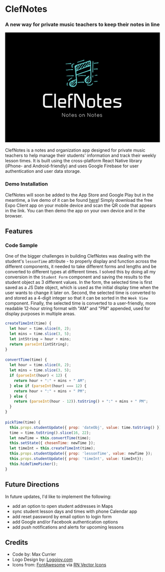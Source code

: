 # ClefNotes

### A new way for private music teachers to keep their notes in line

![Logo Image](https://github.com/sheriffhoodie/clef-notes/blob/master/images/clefnotes-logo-small.png)

ClefNotes is a notes and organization app designed for private music teachers to help manage their students' information and track their weekly lesson times. It is built using the cross-platform React Native library (iPhone- and Android-friendly) and uses Google Firebase for user authentication and user data storage.

### Demo Installation

ClefNotes will soon be added to the App Store and Google Play but in the meantime, a live demo of it can be found [here](https://snack.expo.io/@sheriffhoodie/clefnotes)! Simply download the free Expo Client app on your mobile device and scan the QR code that appears in the link. You can then demo the app on your own device and in the browser.

## Features

### Code Sample

One of the bigger challenges in building ClefNotes was dealing with the student's `lessonTime` attribute - to properly display and function across the different components, it needed to take different forms and lengths and be converted to different types at different times. I solved this by doing all my conversion in the `Student Form` component and saving the results to the student object as 3 different values. In the form, the selected time is first saved as a JS Date object, which is used as the initial display time when the user wants to change it later on. Second, the selected time is converted to and stored as a 4-digit integer so that it can be sorted in the `Week View` component. Finally, the selected time is converted to a user-friendly, more readable 12-hour string format with "AM" and "PM" appended, used for display purposes in multiple areas.

```javascript
createTimeInt(time) {
  let hour = time.slice(0, 2);
  let mins = time.slice(3, 5);
  let intString = hour + mins;
  return parseInt(intString);
}

convertTime(time) {
  let hour = time.slice(0, 2);
  let mins = time.slice(3, 5);
  if (parseInt(hour) < 12) {
    return hour + ":" + mins + " AM";
  } else if (parseInt(hour) === 12) {
    return hour + ":" + mins + " PM";
  } else {
    return (parseInt(hour - 12)).toString() + ":" + mins + " PM";
  }
}

pickTime(time) {
  this.props.studentUpdate({ prop: 'dateObj', value: time.toString() });
  time = time.toString().slice(16, 22);
  let newTime = this.convertTime(time);
  this.setState({ chosenTime: newTime });
  let timeInt = this.createTimeInt(time);
  this.props.studentUpdate({ prop: 'lessonTime', value: newTime });
  this.props.studentUpdate({ prop: 'timeInt', value: timeInt});
  this.hideTimePicker();
}
```

## Future Directions

In future updates, I'd like to implement the following:

- add an option to open student addresses in Maps
- sync student lesson days and times with phone Calendar app
- add reset password by email option to login form
- add Google and/or Facebook authentication options
- add push notifications and alerts for upcoming lessons

## Credits

- Code by: Max Currier
- Logo Design by: [Logojoy.com](http://logojoy.com)
- Icons from: [FontAwesome](http://fontawesome.com) via [RN Vector Icons](https://github.com/oblador/react-native-vector-icons)
